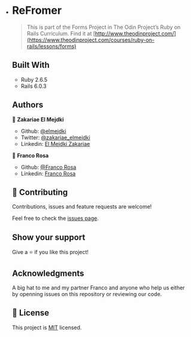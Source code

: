 * # ReFromer

  >  This is part of the Forms Project in The Odin Project’s Ruby on Rails Curriculum. Find it at [http://www.theodinproject.com/](https://www.theodinproject.com/courses/ruby-on-rails/lessons/forms)

  ## Built With

  - Ruby 2.6.5
  - Rails 6.0.3

  ## Authors

  👤 **Zakariae El Mejdki**

  - Github: [@elmejdki](https://github.com/elmejdki)
  - Twitter: [@zakariae_elmejdki](https://www.linkedin.com/in/zakariaeelmejdki)
  - Linkedin: [El Mejdki Zakariae](https://twitter.com/zakariaemejdki)

  👤 **Franco Rosa**

  - Github: [@Franco Rosa](https://github.com/FrancoRosa)
  - Linkedin: [Franco Rosa](https://www.linkedin.com/in/franco-rosa-79972119b/)

  ## 🤝 Contributing

  Contributions, issues and feature requests are welcome!

  Feel free to check the [issues page](https://github.com/elmejdki/TubeClone/issues).

  ## Show your support

  Give a ⭐️ if you like this project!

  ## Acknowledgments

  A big hat to me and my partner Franco and anyone who help us either by openning issues on this repository or reviewing our code.

  ## 📝 License

  This project is [MIT](lic.url) licensed.
